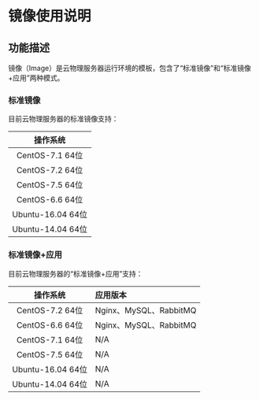 # 镜像使用说明

## 功能描述

镜像（Image）是云物理服务器运行环境的模板，包含了“标准镜像”和“标准镜像+应用”两种模式。

### 标准镜像
目前云物理服务器的标准镜像支持：

|操作系统|
|:--:|
|CentOS-7.1  64位|
|CentOS-7.2  64位|
|CentOS-7.5  64位|
|CentOS-6.6 64位|
|Ubuntu-16.04 64位|
|Ubuntu-14.04 64位|

### 标准镜像+应用
目前云物理服务器的“标准镜像+应用”支持：

|操作系统|应用版本|
|:--:|:--|
|CentOS-7.2  64位|Nginx、MySQL、RabbitMQ|
|CentOS-6.6 64位|Nginx、MySQL、RabbitMQ|
|CentOS-7.1  64位|N/A|
|CentOS-7.5  64位|N/A|
|Ubuntu-16.04 64位|N/A|
|Ubuntu-14.04 64位|N/A|
